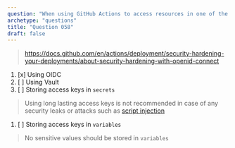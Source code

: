 ```yaml
---
question: "When using GitHub Actions to access resources in one of the cloud providers (such as AWS, Azure or GCP) the safest and recommended way to authenticate is"
archetype: "questions"
title: "Question 058"
draft: false
---
```


> https://docs.github.com/en/actions/deployment/security-hardening-your-deployments/about-security-hardening-with-openid-connect
1. [x] Using OIDC
1. [ ] Using Vault
1. [ ] Storing access keys in `secrets`
> Using long lasting access keys is not recommended in case of any security leaks or attacks such as [script injection](https://docs.github.com/en/actions/security-guides/security-hardening-for-github-actions#understanding-the-risk-of-script-injections)
1. [ ] Storing access keys in `variables`
> No sensitive values should be stored in `variables`
